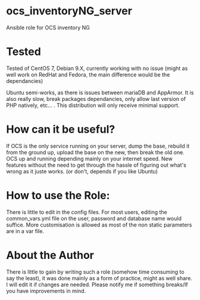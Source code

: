 # ocs_inventoryNG_server
Ansible role for OCS inventory NG

# Tested

Tested of CentOS 7, Debian 9.X, currently working with no issue (might as well work on RedHat and Fedora, the main difference would be the dependancies)


Ubuntu semi-works, as there is issues between mariaDB and AppArmor.
It is also really slow, break packages dependancies, only allow last version of PHP natively, etc... . This distribution will only receive minimal support.

# How can it be useful?

If OCS is the only service running on your server, dump the base, rebuild it from the ground up, upload the base on the new, then break the old one. OCS up and running depending mainly on your internet speed. New features without the need to get through the hassle of figuring out what's wrong as it juste works. (or don't, depends if you like Ubuntu)

# How to use the Role:

There is little to edit in the config files. For most users, editing the common_vars.yml file on the user, password and database name would suffice. More customisation is allowed as most of the non static parameters are in a var file.

# About the Author

There is little to gain by writing such a role (somehow time consuming to say the least), it was done mainly as a form of practice, might as well share. I will edit it if changes are needed. Please notify me if something breaks/If you have improvements in mind.
